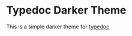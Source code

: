 # Typedoc Darker Theme

This is a simple darker theme for [typedoc](https://github.com/TypeStrong/typedoc).
